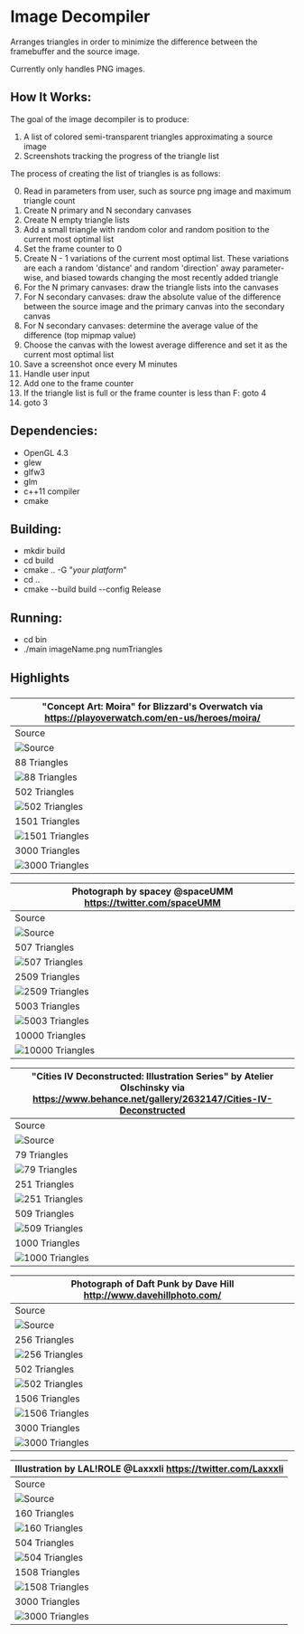 # Image Decompiler

Arranges triangles in order to minimize the difference between the framebuffer and the source image.

Currently only handles PNG images.

## How It Works:

The goal of the image decompiler is to produce:

1. A list of colored semi-transparent triangles approximating a source image
2. Screenshots tracking the progress of the triangle list

The process of creating the list of triangles is as follows:

0. Read in parameters from user, such as source png image and maximum triangle count
1. Create N primary and N secondary canvases
2. Create N empty triangle lists
3. Add a small triangle with random color and random position to the current most optimal list
4. Set the frame counter to 0
5. Create N - 1 variations of the current most optimal list. These variations are each a random 'distance' and random 'direction' away parameter-wise, and biased towards changing the most recently added triangle
6. For the N primary canvases: draw the triangle lists into the canvases
7. For N secondary canvases: draw the absolute value of the difference between the source image and the primary canvas into the secondary canvas
8. For N secondary canvases: determine the average value of the difference (top mipmap value)
9. Choose the canvas with the lowest average difference and set it as the current most optimal list
10. Save a screenshot once every M minutes
11. Handle user input
12. Add one to the frame counter
13. If the triangle list is full or the frame counter is less than F: goto 4
14. goto 3

## __Dependencies:__

* OpenGL 4.3
* glew
* glfw3
* glm
* c++11 compiler
* cmake
  
## __Building:__

* mkdir build
* cd build
* cmake .. -G "*your platform*"
* cd ..
* cmake --build build --config Release

## __Running:__

* cd bin
* ./main imageName.png numTriangles


## Highlights

### 

| "Concept Art: Moira" for Blizzard's Overwatch via https://playoverwatch.com/en-us/heroes/moira/ |
|--------------------------------------------------------------------------------------------------|
| Source |
| ![Source](highlights/1moira6.png "Source") |
| 88 Triangles |
| ![](highlights/1moira6_0008_0088.png "88 Triangles") |
| 502 Triangles |
| ![](highlights/1moira6_0062_0502.png "502 Triangles") |
| 1501 Triangles |
| ![](highlights/1moira6_0257_1501.png "1501 Triangles") |
| 3000 Triangles |
| ![](highlights/1moira6_0978_3000.png "3000 Triangles") |

| Photograph by spacey @spaceUMM https://twitter.com/spaceUMM |
|-------------------------------------------------------------|
| Source |
| ![](highlights/2delorean1.png "Source") |
| 507 Triangles |
| ![](highlights/2delorean1_0049_0507.png "507 Triangles") |
| 2509 Triangles |
| ![](highlights/2delorean1_0395_2509.png "2509 Triangles") |
| 5003 Triangles |
| ![](highlights/2delorean1_0882_5003.png "5003 Triangles") |
| 10000 Triangles |
| ![](highlights/2delorean1_1993_10000.png "10000 Triangles") |

| "Cities IV Deconstructed: Illustration Series" by Atelier Olschinsky via https://www.behance.net/gallery/2632147/Cities-IV-Deconstructed |
| -------------------------------------------------------------|
| Source |
| ![](highlights/3deconstructed_cities.png "Source") |
| 79 Triangles |
| ![](highlights/3deconstructed_cities_0006_0079.png "79 Triangles") |
| 251 Triangles |
| ![](highlights/3deconstructed_cities_0020_0251.png "251 Triangles") |
| 509 Triangles |
| ![](highlights/3deconstructed_cities_0041_0509.png "509 Triangles") |
| 1000 Triangles |
| ![](highlights/3deconstructed_cities_0100_1000.png "1000 Triangles") |

| Photograph of Daft Punk by Dave Hill http://www.davehillphoto.com/ |
|--------------------------------------------------------------------|
| Source |
| ![](highlights/4daft_punk_disco.png "Source") |
| 256 Triangles |
| ![](highlights/4daft_punk_disco_0024_0256.png "256 Triangles") |
| 502 Triangles |
| ![](highlights/4daft_punk_disco_0048_0502.png "502 Triangles") |
| 1506 Triangles |
| ![](highlights/4daft_punk_disco_0146_1506.png "1506 Triangles") |
| 3000 Triangles |
| ![](highlights/4daft_punk_disco_0437_3000.png "3000 Triangles") |

| Illustration by LAL!ROLE @Laxxxli https://twitter.com/Laxxxli |
|---------------------------------------------------------------|
| Source |
| ![](highlights/5purple_cutie_cat2.png "Source") |
| 160 Triangles |
| ![](highlights/5purple_cutie_cat2.png_0008_0160.png "160 Triangles") |
| 504 Triangles |
| ![](highlights/5purple_cutie_cat2.png_0029_0504.png "504 Triangles") |
| 1508 Triangles |
| ![](highlights/5purple_cutie_cat2.png_0103_1508.png "1508 Triangles") |
| 3000 Triangles |
| ![](highlights/5purple_cutie_cat2.png_0262_3000.png "3000 Triangles") |
